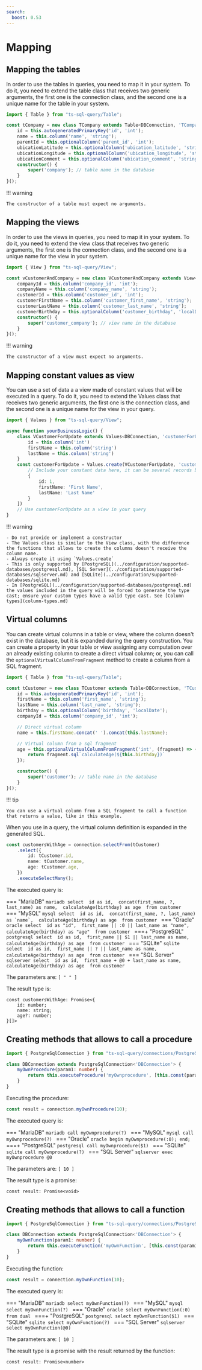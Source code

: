 ```yaml
---
search:
  boost: 0.53
---
```

# Mapping

## Mapping the tables

In order to use the tables in queries, you need to map it in your system. To do it, you need to extend the table class that receives two generic arguments, the first one is the connection class, and the second one is a unique name for the table in your system.

```ts
import { Table } from "ts-sql-query/Table";

const tCompany = new class TCompany extends Table<DBConnection, 'TCompany'> {
    id = this.autogeneratedPrimaryKey('id', 'int');
    name = this.column('name', 'string');
    parentId = this.optionalColumn('parent_id', 'int');
    ubicationLatitude = this.optionalColumn('ubication_latitude', 'string');
    ubicationLongitude = this.optionalColumn('ubication_longitude', 'string');
    ubicationComment = this.optionalColumn('ubication_comment', 'string');
    constructor() {
        super('company'); // table name in the database
    }
}();
```

!!! warning

    The constructor of a table must expect no arguments.

## Mapping the views

In order to use the views in queries, you need to map it in your system. To do it, you need to extend the view class that receives two generic arguments, the first one is the connection class, and the second one is a unique name for the view in your system.

```ts
import { View } from "ts-sql-query/View";

const vCustomerAndCompany = new class VCustomerAndCompany extends View<DBConnection, 'VCustomerAndCompany'> {
    companyId = this.column('company_id', 'int');
    companyName = this.column('company_name', 'string');
    customerId = this.column('customer_id', 'int');
    customerFirstName = this.column('customer_first_name', 'string');
    customerLastName = this.column('customer_last_name', 'string');
    customerBirthday = this.optionalColumn('customer_birthday', 'localDate');
    constructor() {
        super('customer_company'); // view name in the database
    }
}();
```

!!! warning

    The constructor of a view must expect no arguments.

## Mapping constant values as view

You can use a set of data a a view made of constant values that will be executed in a query. To do it, you need to extend the Values class that receives two generic arguments, the first one is the connection class, and the second one is a unique name for the view in your query.

```ts
import { Values } from "ts-sql-query/View";

async function yourBusinessLogic() {
    class VCustomerForUpdate extends Values<DBConnection, 'customerForUpdate'> {
        id = this.column('int')
        firstName = this.column('string')
        lastName = this.column('string')
    }
    const customerForUpdate = Values.create(VCustomerForUpdate, 'customerForUpdate', [
        // Include your constant data here, it can be several records but must contains at least one.
        { 
            id: 1,
            firstName: 'First Name',
            lastName: 'Last Name'
        }
    ])
    // Use customerForUpdate as a view in your query
}
```

!!! warning

    - Do not provide or implement a constructor
    - The Values class is similar to the View class, with the difference the functions that allows to create the columns doesn't receive the column name.
    - Always create it using `Values.create`
    - This is only supported by [PostgreSQL](../configuration/supported-databases/postgresql.md), [SQL Server](../configuration/supported-databases/sqlserver.md) and [SQLite](../configuration/supported-databases/sqlite.md)
    - In [PostgreSQL](../configuration/supported-databases/postgresql.md) the values included in the query will be forced to generate the type cast; ensure your custom types have a valid type cast. See [Column types](column-types.md)

## Virtual columns

You can create virtual columns in a table or view, where the column doesn't exist in the database, but it is expanded during the query construction. You can create a property in your table or view assigning any computation over an already existing column to create a direct virtual column; or, you can call the `optionalVirtualColumnFromFragment` method to create a column from a SQL fragment.

```ts
import { Table } from "ts-sql-query/Table";

const tCustomer = new class TCustomer extends Table<DBConnection, 'TCustomer'> {
    id = this.autogeneratedPrimaryKey('id', 'int');
    firstName = this.column('first_name', 'string');
    lastName = this.column('last_name', 'string');
    birthday = this.optionalColumn('birthday', 'localDate');
    companyId = this.column('company_id', 'int');

    // Direct virtual column
    name = this.firstName.concat(' ').concat(this.lastName);

    // Virtual column from a sql fragment
    age = this.optionalVirtualColumnFromFragment('int', (fragment) => {
        return fragment.sql`calculateAge(${this.birthday})`
    });

    constructor() {
        super('customer'); // table name in the database
    }
}();
```

!!! tip

    You can use a virtual column from a SQL fragment to call a function that returns a value, like in this example.

When you use in a query, the virtual column definition is expanded in the generated SQL.

```ts
const customersWithAge = connection.selectFrom(tCustomer)
    .select({
        id: tCustomer.id,
        name: tCustomer.name,
        age: tCustomer.age,
    })
    .executeSelectMany();
```

The executed query is:

=== "MariaDB"
    ```mariadb
    select 
        id as id, 
        concat(first_name, ?, last_name) as name, 
        calculateAge(birthday) as age 
    from customer
    ```
=== "MySQL"
    ```mysql
    select 
        id as id, 
        concat(first_name, ?, last_name) as `name`, 
        calculateAge(birthday) as age 
    from customer
    ```
=== "Oracle"
    ```oracle
    select 
        id as "id", 
        first_name || :0 || last_name as "name", 
        calculateAge(birthday) as "age" 
    from customer
    ```
===+ "PostgreSQL"
    ```postgresql
    select 
        id as id, 
        first_name || $1 || last_name as name, 
        calculateAge(birthday) as age 
    from customer
    ```
=== "SQLite"
    ```sqlite
    select 
        id as id, 
        first_name || ? || last_name as name, 
        calculateAge(birthday) as age 
    from customer
    ```
=== "SQL Server"
    ```sqlserver
    select 
        id as id, 
        first_name + @0 + last_name as name, 
        calculateAge(birthday) as age 
    from customer
    ```

The parameters are: `[ " " ]`

The result type is:
```tsx
const customersWithAge: Promise<{
    id: number;
    name: string;
    age?: number;
}[]>
```

## Creating methods that allows to call a procedure

```ts
import { PostgreSqlConnection } from "ts-sql-query/connections/PostgreSqlConnection";

class DBConnection extends PostgreSqlConnection<'DBConnection'> { 
    myOwnProcedure(param1: number) {
        return this.executeProcedure('myOwnprocedure', [this.const(param1, 'int')]);
    }
}
```

Executing the procedure:
```ts
const result = connection.myOwnProcedure(10);
```

The executed query is:

=== "MariaDB"
    ```mariadb
    call myOwnprocedure(?)
    ```
=== "MySQL"
    ```mysql
    call myOwnprocedure(?)
    ```
=== "Oracle"
    ```oracle
    begin myOwnprocedure(:0); end;
    ```
===+ "PostgreSQL"
    ```postgresql
    call myOwnprocedure($1)
    ```
=== "SQLite"
    ```sqlite
    call myOwnprocedure(?)
    ```
=== "SQL Server"
    ```sqlserver
    exec myOwnprocedure @0
    ```

The parameters are: `[ 10 ]`

The result type is a promise:
```tsx
const result: Promise<void>
```

## Creating methods that allows to call a function

```ts
import { PostgreSqlConnection } from "ts-sql-query/connections/PostgreSqlConnection";

class DBConnection extends PostgreSqlConnection<'DBConnection'> { 
    myOwnFunction(param1: number) {
        return this.executeFunction('myOwnFunction', [this.const(param1, 'int')], 'int', 'required');
    }
}
```

Executing the function:
```ts
const result = connection.myOwnFunction(10);
```

The executed query is:

=== "MariaDB"
    ```mariadb
    select myOwnFunction(?)
    ```
=== "MySQL"
    ```mysql
    select myOwnFunction(?)
    ```
=== "Oracle"
    ```oracle
    select myOwnFunction(:0) from dual
    ```
===+ "PostgreSQL"
    ```postgresql
    select myOwnFunction($1)
    ```
=== "SQLite"
    ```sqlite
    select myOwnFunction(?)
    ```
=== "SQL Server"
    ```sqlserver
    select myOwnFunction(@0)
    ```

The parameters are: `[ 10 ]`

The result type is a promise with the result returned by the function:
```tsx
const result: Promise<number>
```
